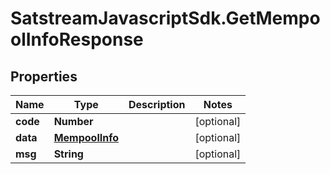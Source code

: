 # SatstreamJavascriptSdk.GetMempoolInfoResponse

## Properties
Name | Type | Description | Notes
------------ | ------------- | ------------- | -------------
**code** | **Number** |  | [optional] 
**data** | [**MempoolInfo**](MempoolInfo.md) |  | [optional] 
**msg** | **String** |  | [optional] 

